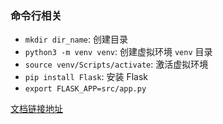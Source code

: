 ### 命令行相关

- `mkdir dir_name`: 创建目录
- `python3 -m venv venv`: 创建虚拟环境 `venv`  目录
- `source venv/Scripts/activate`: 激活虚拟环境
- `pip install Flask`: 安装 Flask
- `export FLASK_APP=src/app.py`

[文档链接地址](https://dormousehole.readthedocs.io/en/latest/quickstart.html)

